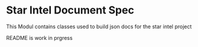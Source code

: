 # Star Intel Document Spec
This Modul contains classes used to build json docs for the star intel project

README is work in prgress
